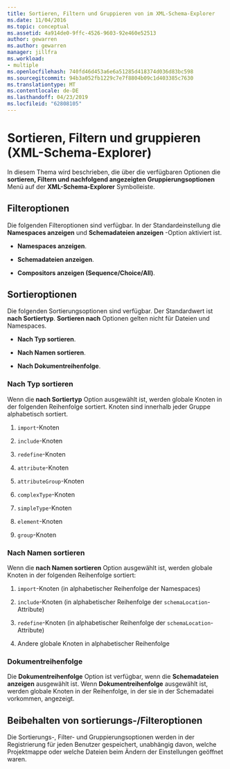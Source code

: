 ```yaml
---
title: Sortieren, Filtern und Gruppieren von im XML-Schema-Explorer
ms.date: 11/04/2016
ms.topic: conceptual
ms.assetid: 4a914de0-9ffc-4526-9603-92e460e52513
author: gewarren
ms.author: gewarren
manager: jillfra
ms.workload:
- multiple
ms.openlocfilehash: 740fd46d453a6e6a51285d418374d036d83bc598
ms.sourcegitcommit: 94b3a052fb1229c7e7f8804b09c1d403385c7630
ms.translationtype: MT
ms.contentlocale: de-DE
ms.lasthandoff: 04/23/2019
ms.locfileid: "62808105"
---
```

# <a name="sorting-filtering-and-grouping-xml-schema-explorer"></a>Sortieren, Filtern und gruppieren (XML-Schema-Explorer)

In diesem Thema wird beschrieben, die über die verfügbaren Optionen die **sortieren, Filtern und nachfolgend angezeigten Gruppierungsoptionen** Menü auf der **XML-Schema-Explorer** Symbolleiste.

## <a name="filter-options"></a>Filteroptionen

 Die folgenden Filteroptionen sind verfügbar. In der Standardeinstellung die **Namespaces anzeigen** und **Schemadateien anzeigen** -Option aktiviert ist.

- **Namespaces anzeigen**.

- **Schemadateien anzeigen**.

- **Compositors anzeigen (Sequence/Choice/All)**.

## <a name="sorting-options"></a>Sortieroptionen

 Die folgenden Sortierungsoptionen sind verfügbar. Der Standardwert ist **nach Sortiertyp**. **Sortieren nach** Optionen gelten nicht für Dateien und Namespaces.

- **Nach Typ sortieren**.

- **Nach Namen sortieren**.

- **Nach Dokumentreihenfolge**.

### <a name="sort-by-type"></a>Nach Typ sortieren

 Wenn die **nach Sortiertyp** Option ausgewählt ist, werden globale Knoten in der folgenden Reihenfolge sortiert. Knoten sind innerhalb jeder Gruppe alphabetisch sortiert.

1. `import`-Knoten

2. `include`-Knoten

3. `redefine`-Knoten

4. `attribute`-Knoten

5. `attributeGroup`-Knoten

6. `complexType`-Knoten

7. `simpleType`-Knoten

8. `element`-Knoten

9. `group`-Knoten

### <a name="sort-by-name"></a>Nach Namen sortieren

 Wenn die **nach Namen sortieren** Option ausgewählt ist, werden globale Knoten in der folgenden Reihenfolge sortiert:

1. `import`-Knoten (in alphabetischer Reihenfolge der Namespaces)

2. `include`-Knoten (in alphabetischer Reihenfolge der `schemaLocation`-Attribute)

3. `redefine`-Knoten (in alphabetischer Reihenfolge der `schemaLocation`-Attribute)

4. Andere globale Knoten in alphabetischer Reihenfolge

### <a name="document-order"></a>Dokumentreihenfolge

 Die **Dokumentreihenfolge** Option ist verfügbar, wenn die **Schemadateien anzeigen** ausgewählt ist. Wenn **Dokumentreihenfolge** ausgewählt ist, werden globale Knoten in der Reihenfolge, in der sie in der Schemadatei vorkommen, angezeigt.

## <a name="persisting-sortfilter-options"></a>Beibehalten von sortierungs-/Filteroptionen

 Die Sortierungs-, Filter- und Gruppierungsoptionen werden in der Registrierung für jeden Benutzer gespeichert, unabhängig davon, welche Projektmappe oder welche Dateien beim Ändern der Einstellungen geöffnet waren.